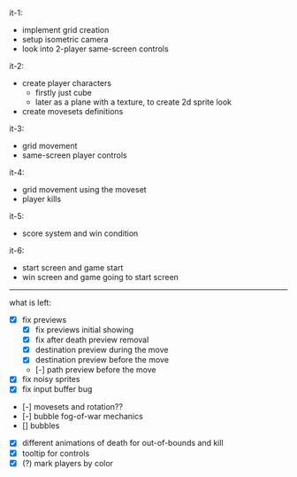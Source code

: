 it-1:
- implement grid creation
- setup isometric camera
- look into 2-player same-screen controls

it-2:
- create player characters
    - firstly just cube
    - later as a plane with a texture, to create 2d sprite look
- create movesets definitions

it-3:
- grid movement
- same-screen player controls

it-4:
- grid movement using the moveset
- player kills

it-5:
- score system and win condition

it-6:
- start screen and game start
- win screen and game going to start screen

_______________
what is left:

- [x] fix previews
  - [x] fix previews initial showing
  - [x] fix after death preview removal
  - [x] destination preview during the move
  - [x] destination preview before the move
  - [-] path preview before the move
- [x] fix noisy sprites
- [x] fix input buffer bug
- [-] movesets and rotation??
- [-] bubble fog-of-war mechanics
- [] bubbles
- [x] different animations of death for out-of-bounds and kill
- [x] tooltip for controls
- [x] (?) mark players by color